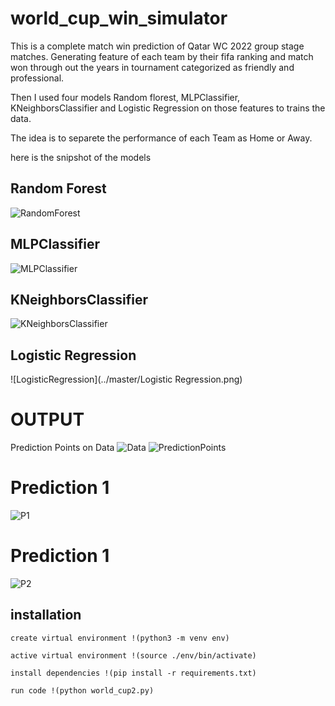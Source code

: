 # world_cup_win_simulator

This is a complete match win prediction of Qatar WC 2022 group stage matches. Generating feature of each team by their fifa ranking and match won through out the years in tournament categorized as friendly and professional.


Then I used four models Random florest, MLPClassifier, KNeighborsClassifier and Logistic Regression on those features to trains the data.

The idea is to separete the performance of each Team as Home or Away.

here is the snipshot of the models

## Random Forest
![RandomForest](../master/RandomForest.png)

## MLPClassifier
![MLPClassifier](../master/MLPClassifier.png)

## KNeighborsClassifier
![KNeighborsClassifier](../master/KNeighborsClassifier.png)

## Logistic Regression
![LogisticRegression](../master/Logistic Regression.png)

# OUTPUT
Prediction Points on Data
![Data](../master/data.png)
![PredictionPoints](../master/prediction_points.png)

# Prediction 1
![P1](../master/prediction_1.png)
# Prediction 1
![P2](../master//prediction_2.png)


## installation

```
create virtual environment !(python3 -m venv env)

active virtual environment !(source ./env/bin/activate)

install dependencies !(pip install -r requirements.txt) 

run code !(python world_cup2.py)
```